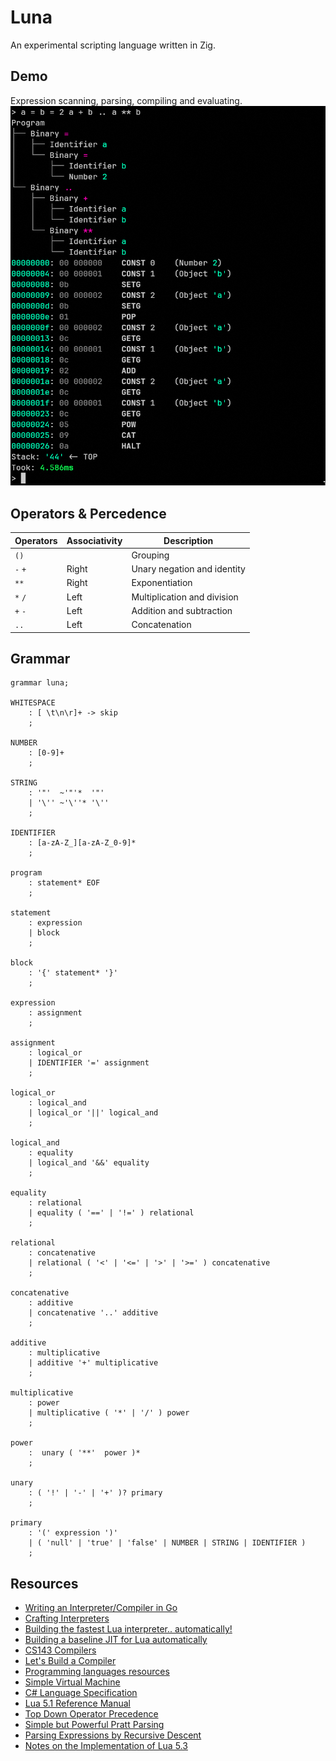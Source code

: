 # Luna
An experimental scripting language written in Zig.

## Demo
Expression scanning, parsing, compiling and evaluating.
![Screenshot](assets/screenshot.png)

## Operators & Percedence
| Operators | Associativity | Description |
|-----------|---------------|-------------|
| `()`      |               | Grouping |
| `-` `+`   | Right         | Unary negation and identity |
| `**`      | Right         | Exponentiation |
| `*` `/`   | Left          | Multiplication and division |
| `+` `-`   | Left          | Addition and subtraction |
| `..`      | Left          | Concatenation |

## Grammar
```g4
grammar luna;

WHITESPACE
    : [ \t\n\r]+ -> skip
    ;

NUMBER
    : [0-9]+
    ;

STRING
    : '"'  ~'"'*  '"'
    | '\'' ~'\''* '\''
    ;

IDENTIFIER
    : [a-zA-Z_][a-zA-Z_0-9]*
    ;

program
    : statement* EOF
    ;

statement
    : expression
    | block
    ;

block
    : '{' statement* '}'
    ;

expression
    : assignment
    ;

assignment
    : logical_or
    | IDENTIFIER '=' assignment
    ;

logical_or
    : logical_and
    | logical_or '||' logical_and
    ;

logical_and
    : equality
    | logical_and '&&' equality
    ;

equality
    : relational
    | equality ( '==' | '!=' ) relational
    ;

relational
    : concatenative
    | relational ( '<' | '<=' | '>' | '>=' ) concatenative
    ;

concatenative
    : additive
    | concatenative '..' additive
    ;

additive
    : multiplicative
    | additive '+' multiplicative
    ;

multiplicative
    : power
    | multiplicative ( '*' | '/' ) power
    ;

power
    :  unary ( '**'  power )*
    ;

unary
    : ( '!' | '-' | '+' )? primary
    ;

primary
    : '(' expression ')'
    | ( 'null' | 'true' | 'false' | NUMBER | STRING | IDENTIFIER )
    ;
```

## Resources
* [Writing an Interpreter/Compiler in Go](https://interpreterbook.com/)
* [Crafting Interpreters](https://craftinginterpreters.com/)
* [Building the fastest Lua interpreter.. automatically!](https://sillycross.github.io/2022/11/22/2022-11-22/)
* [Building a baseline JIT for Lua automatically](https://sillycross.github.io/2023/05/12/2023-05-12/)
* [CS143 Compilers](https://web.stanford.edu/class/archive/cs/cs143/cs143.1128/)
* [Let's Build a Compiler](https://compilers.iecc.com/crenshaw/)
* [Programming languages resources](https://bernsteinbear.com/pl-resources/)
* [Simple Virtual Machine](https://www.bartoszsypytkowski.com/simple-virtual-machine/)
* [C# Language Specification](https://learn.microsoft.com/en-us/dotnet/csharp/language-reference/language-specification/readme)
* [Lua 5.1 Reference Manual](https://www.lua.org/manual/5.1/)
* [Top Down Operator Precedence](https://crockford.com/javascript/tdop/tdop.html)
* [Simple but Powerful Pratt Parsing](https://matklad.github.io/2020/04/13/simple-but-powerful-pratt-parsing.html)
* [Parsing Expressions by Recursive Descent](https://www.engr.mun.ca/~theo/Misc/exp_parsing.htm)
* [Notes on the Implementation of Lua 5.3](https://poga.github.io/lua53-notes/introduction.html)

